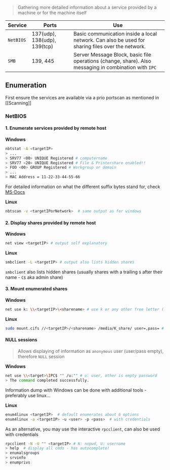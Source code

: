 > Gathering more detailed information about a service provided by a machine or for the machine itself

| Service | Ports | Use |
| - | - | - |
| `NetBIOS` | 137(udp), 138(udp), 139(tcp) | Basic communication inside a local network. Can also be used for sharing files over the network. |
| `SMB` |  139, 445 | Server Message Block, basic file operations (change, share). Also messaging in combination with `IPC` |


## Enumeration

First ensure the services are available via a prio portscan as mentioned in [[Scanning]]

### NetBIOS

#### 1. Enumerate services provided by remote host

**Windows**
```bash
nbtstat -A <targetIP>
> ...
> SRV77 <00> UNIQUE Registered # computername
> SRV77 <20> UNIQUE Registered # File & Printershare enabled!!
> FOO <00> GROUP Registered # Workgroup or domain
> ...
> MAC Address = 11-22-33-44-55-66
```

For detailed information on what the different suffix bytes stand for, check [MS-Docs](https://msdn.microsoft.com/en-us/library/cc224454.aspx)

**Linux**
```bash
nbtscan -v <targetIPorNetwork>  # same output as for windows
```

#### 2. Display shares provided by remote host

**Windows**
```bash
net view <targetIP> # output self explanatory
```

**Linux**
```bash
smbclient -L <targetIP> # output also lists hidden shares
```

`smbclient` also lists hidden shares (usually shares with a trailing `$` after their name - `C$` aka admin share)

#### 3. Mount enumerated shares

**Windows**
```bash
net use k: \\<targetIP>\<sharename> # use k or any other free letter (like C:\)
```

**Linux**
```bash
sudo mount.cifs //<targetIP>/<sharename> /media/K_share/ user=,pass= # anonymous login
```


#### NULL sessions

> Allows displaying of information as `anonymous` user (user/pass empty), therefore `NULL` session

**Windows**
```bash
net use \\<target>\IPC$ "" /u:"" # u: user, other is empty password
> The command completed successfully.
```

Information dump with Windows can be done with additional tools - preferably use linux...

**Linux**
```bash
enum4linux <targetIP>  # default enumerates about 6 options
enum4linux -a <targetIP> -u <user> -p <pass>  # with credentials
```

As an alternative, you may use the interactive `rpcclient`, can also be used with credentials

```bash
rpcclient -N -U "" <targetIP> # N: nopwd, U: username
> help  # display all cmds - has autocomplete!
> enumalsgroups
> srvinfo
> enumprivs
```


